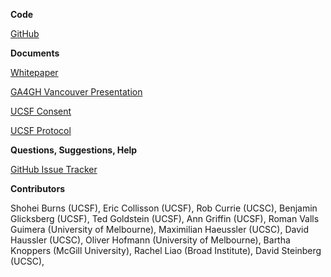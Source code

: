 **Code**

[GitHub](https://github.com/cancergenetrust)

**Documents**

[Whitepaper](/docs/about)

[GA4GH Vancouver Presentation](/docs/cgt-ga4gh-presentation.pdf)

[UCSF Consent](/docs/cgt-ucsf-consent.pdf)

[UCSF Protocol](/docs/cgt-ucsf-protocol.pdf)

**Questions, Suggestions, Help**

[GitHub Issue Tracker](https://github.com/cancergenetrust/org/issues/new)

**Contributors**

Shohei Burns (UCSF),
Eric Collisson (UCSF),
Rob Currie (UCSC),
Benjamin Glicksberg (UCSF),
Ted Goldstein (UCSF),
Ann Griffin (UCSF),
Roman Valls Guimera (University of Melbourne),
Maximilian Haeussler (UCSC),
David Haussler (UCSC),
Oliver Hofmann (University of Melbourne),
Bartha Knoppers (McGill University),
Rachel Liao (Broad Institute),
David Steinberg (UCSC),
